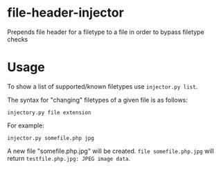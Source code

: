# file-header-injector
Prepends file header for a filetype to a file in order to bypass filetype checks
# Usage
To show a list of supported/known filetypes use `injector.py list`.

The syntax for "changing" filetypes of a given file is as follows:

`injectory.py file extension`

For example:

`injector.py somefile.php jpg`

A new file "somefile.php.jpg" will be created. `file somefile.php.jpg` will return `testfile.php.jpg: JPEG image data`.
